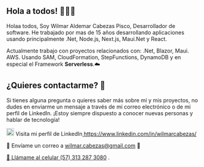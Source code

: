 ## Hola a todos! 👋👋👋

Holaa todos, Soy Wilmar Aldemar Cabezas Pisco, Desarrollador de software. He trabajado por mas de 15 años desarrollando aplicaciones usando principalmente .Net, Node.js, Next.js, Maui.Net y React.

Actualmente trabajo con proyectos relacionados con:
.Net, Blazor, Maui.
AWS. Usando SAM, CloudFormation, StepFunctions, DynamoDB y en especial el Framework <b>Serverless</b>.☁️

## ¿Quieres contactarme? 📩

Si tienes alguna pregunta o quieres saber más sobre mí y mis proyectos, no dudes en enviarme un mensaje a través de mi correo electrónico o de mi perfil de LinkedIn. ¡Estoy siempre dispuesto a conocer nuevas personas y hablar de tecnología!

<img src="https://www.myltdexpress.com/images/linked.png" width="20" height="20" alt="LinkedIn"> Visita mi perfil de LinkedIn<a href="https://www.linkedin.com/in/wilmarcabezas/">
  https://www.linkedin.com/in/wilmarcabezas/
</a>




📧 Envíame un correo a [wilmar.cabezas@gmail.com](mailto:wilmar.cabezas@gmail.com) 📧

[📱 Llámame al celular (57) 313 287 3080](tel:573132873080)
.







